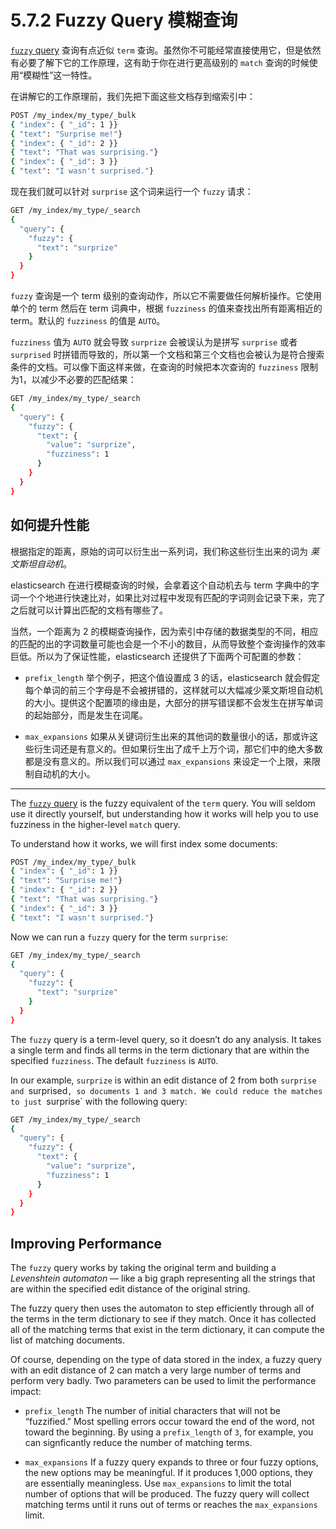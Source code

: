 # 5.7.2 Fuzzy Query 模糊查询

[`fuzzy` query](https://www.elastic.co/guide/en/elasticsearch/reference/current/query-dsl-fuzzy-query.html) 查询有点近似 `term` 查询。虽然你不可能经常直接使用它，但是依然有必要了解下它的工作原理，这有助于你在进行更高级别的 `match` 查询的时候使用“模糊性”这一特性。

在讲解它的工作原理前，我们先把下面这些文档存到缩索引中：

```bash
POST /my_index/my_type/_bulk
{ "index": { "_id": 1 }}
{ "text": "Surprise me!"}
{ "index": { "_id": 2 }}
{ "text": "That was surprising."}
{ "index": { "_id": 3 }}
{ "text": "I wasn't surprised."}
```

现在我们就可以针对 `surprise` 这个词来运行一个 `fuzzy` 请求：

```bash
GET /my_index/my_type/_search
{
  "query": {
    "fuzzy": {
      "text": "surprize"
    }
  }
}
```

`fuzzy` 查询是一个 term 级别的查询动作，所以它不需要做任何解析操作。它使用单个的 term 然后在 term 词典中，根据 `fuzziness` 的值来查找出所有距离相近的 term。默认的 `fuzziness` 的值是 `AUTO`。

`fuzziness` 值为 `AUTO` 就会导致 `surprize` 会被误认为是拼写 `surprise` 或者 `surprised` 时拼错而导致的，所以第一个文档和第三个文档也会被认为是符合搜索条件的文档。可以像下面这样来做，在查询的时候把本次查询的 `fuzziness` 限制为1，以减少不必要的匹配结果：

```bash
GET /my_index/my_type/_search
{
  "query": {
    "fuzzy": {
      "text": {
        "value": "surprize",
        "fuzziness": 1
      }
    }
  }
}
```

## 如何提升性能

根据指定的距离，原始的词可以衍生出一系列词，我们称这些衍生出来的词为 *莱文斯坦自动机*。

elasticsearch 在进行模糊查询的时候，会拿着这个自动机去与 term 字典中的字词一个个地进行快速比对，如果比对过程中发现有匹配的字词则会记录下来，完了之后就可以计算出匹配的文档有哪些了。

当然，一个距离为 2 的模糊查询操作，因为索引中存储的数据类型的不同，相应的匹配的出的字词数量可能也会是一个不小的数目，从而导致整个查询操作的效率巨低。所以为了保证性能，elasticsearch 还提供了下面两个可配置的参数：

* `prefix_length` 举个例子，把这个值设置成 3 的话，elasticsearch 就会假定每个单词的前三个字母是不会被拼错的，这样就可以大幅减少莱文斯坦自动机的大小。提供这个配置项的缘由是，大部分的拼写错误都不会发生在拼写单词的起始部分，而是发生在词尾。

* `max_expansions` 如果从关键词衍生出来的其他词的数量很小的话，那或许这些衍生词还是有意义的。但如果衍生出了成千上万个词，那它们中的绝大多数都是没有意义的。所以我们可以通过 `max_expansions` 来设定一个上限，来限制自动机的大小。

***

The [`fuzzy` query](https://www.elastic.co/guide/en/elasticsearch/reference/current/query-dsl-fuzzy-query.html) is the fuzzy equivalent of the `term` query. You will seldom use it directly yourself, but understanding how it works will help you to use fuzziness in the higher-level  `match` query.

To understand how it works, we will first index some documents:

```bash
POST /my_index/my_type/_bulk
{ "index": { "_id": 1 }}
{ "text": "Surprise me!"}
{ "index": { "_id": 2 }}
{ "text": "That was surprising."}
{ "index": { "_id": 3 }}
{ "text": "I wasn't surprised."}
```

Now we can run a `fuzzy` query for the term `surprise`:

```bash
GET /my_index/my_type/_search
{
  "query": {
    "fuzzy": {
      "text": "surprize"
    }
  }
}
```

The `fuzzy` query is a term-level query, so it doesn’t do any analysis. It takes a single term and finds all terms in the term dictionary that are within the specified `fuzziness`. The default `fuzziness` is `AUTO`.

In our example, `surprize` is within an edit distance of 2 from both `surprise and `surprised`, so documents 1 and 3 match. We could reduce the matches to just `surprise` with the following query:

```bash
GET /my_index/my_type/_search
{
  "query": {
    "fuzzy": {
      "text": {
        "value": "surprize",
        "fuzziness": 1
      }
    }
  }
}
```

## Improving Performance

The `fuzzy` query works by taking the original term and building a *Levenshtein automaton* — like a big graph representing all the strings that are within the specified edit distance of the original string.

The fuzzy query then uses the automaton to step efficiently through all of the terms in the term dictionary to see if they match. Once it has collected all of the matching terms that exist in the term dictionary, it can compute the list of matching documents.

Of course, depending on the type of data stored in the index, a fuzzy query with an edit distance of 2 can match a very large number of terms and perform very badly. Two parameters can be used to limit the performance impact:

* `prefix_length` The number of initial characters that will not be “fuzzified.” Most spelling errors occur toward the end of the word, not toward the beginning. By using a `prefix_length` of `3`, for example, you can signficantly reduce the number of matching terms.

* `max_expansions` If a fuzzy query expands to three or four fuzzy options, the new options may be meaningful. If it produces 1,000 options, they are essentially meaningless. Use `max_expansions` to limit the total number of options that will be produced. The fuzzy query will collect matching terms until it runs out of terms or reaches the `max_expansions` limit.

